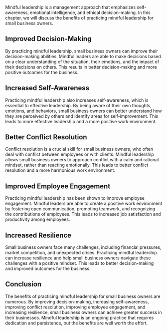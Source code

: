 
Mindful leadership is a management approach that emphasizes self-awareness, emotional intelligence, and ethical decision-making. In this chapter, we will discuss the benefits of practicing mindful leadership for small business owners.

Improved Decision-Making
------------------------

By practicing mindful leadership, small business owners can improve their decision-making abilities. Mindful leaders are able to make decisions based on a clear understanding of the situation, their emotions, and the impact of their decisions on others. This results in better decision-making and more positive outcomes for the business.

Increased Self-Awareness
------------------------

Practicing mindful leadership also increases self-awareness, which is essential to effective leadership. By being aware of their own thoughts, emotions, and behaviors, small business owners can better understand how they are perceived by others and identify areas for self-improvement. This leads to more effective leadership and a more positive work environment.

Better Conflict Resolution
--------------------------

Conflict resolution is a crucial skill for small business owners, who often deal with conflict between employees or with clients. Mindful leadership allows small business owners to approach conflict with a calm and rational mindset, rather than reacting emotionally. This leads to better conflict resolution and a more harmonious work environment.

Improved Employee Engagement
----------------------------

Practicing mindful leadership has been shown to improve employee engagement. Mindful leaders are able to create a positive work environment by fostering open communication, promoting teamwork, and recognizing the contributions of employees. This leads to increased job satisfaction and productivity among employees.

Increased Resilience
--------------------

Small business owners face many challenges, including financial pressures, market competition, and unexpected crises. Practicing mindful leadership can increase resilience and help small business owners navigate these challenges with a positive mindset. This leads to better decision-making and improved outcomes for the business.

Conclusion
----------

The benefits of practicing mindful leadership for small business owners are numerous. By improving decision-making, increasing self-awareness, improving conflict resolution, improving employee engagement, and increasing resilience, small business owners can achieve greater success in their businesses. Mindful leadership is an ongoing practice that requires dedication and persistence, but the benefits are well worth the effort.
